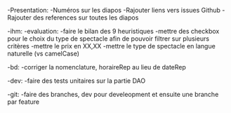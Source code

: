 -Presentation:
	-Numéros sur les diapos
	-Rajouter liens vers issues Github
	-Rajouter des references sur toutes les diapos

-ihm:
	-evaluation: 
		-faire le bilan des 9 heuristiques
		-mettre des checkbox pour le choix du type de spectacle afin de pouvoir filtrer sur plusieurs critères
		-mettre le prix en XX,XX
		-mettre le type de spectacle en langue naturelle (vs camelCase)

-bd:
	-corriger la nomenclature, horaireRep au lieu de dateRep


-dev:
	-faire des tests unitaires sur la partie DAO

-git:
	-faire des branches, dev pour develeopment et ensuite une branche par feature